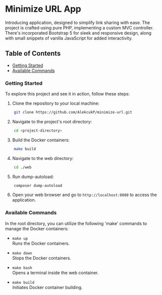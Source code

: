# Minimize URL App
Introducing application, designed to simplify link sharing with ease. The project is crafted using pure PHP, implementing a custom MVC controller. There's incorporated Bootstrap 5 for sleek and responsive design, along with small snippets of vanilla JavaScript for added interactivity.

## Table of Contents
 - [Getting Started](#getting-started)
 - [Available Commands](#available-commands)


### Getting Started
To explore this project and see it in action, follow these steps:

1. Clone the repository to your local machine:
```sh
    git clone https://github.com/AlekcukP/minimize-url.git
```

2. Navigate to the project's root directory:
```sh
    cd <project-directory>
```

3. Build the Docker containers:
```sh
    make build
```

4. Navigate to the web directory:
```sh
    cd ./web
```

5. Run dump-autoload:
```sh
    composer dump-autoload
```

6. Open your web browser and go to `http://localhost:8080` to access the application.


### Available Commands
In the root directory, you can utilize the following 'make' commands to manage the Docker containers:

- `make up` <br>
Runs the Docker containers.

- `make down` <br>
Stops the Docker containers.

- `make bash` <br>
Opens a terminal inside the web container.

- `make build` <br>
Initiates Docker container building.
